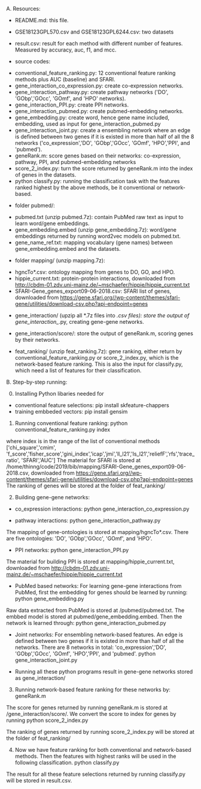 A. Resources:
- README.md: this file.
- GSE18123GPL570.csv and GSE18123GPL6244.csv: two datasets
- result.csv: result for each method with different number of features. Measured by accuracy, auc, f1, and	mcc.

- source codes:
+ conventional_feature_ranking.py: 12 conventional feature ranking methods plus AUC (baseline) and SFARI.
+ gene_interaction_co_expression.py: create co-expression networks.
+ gene_interaction_pathway.py: create pathway networks ('DO', 'GObp','GOcc', 'GOmf', and 'HPO' networks).
+ gene_interaction_PPI.py: create PPI networks.
+ gene_interaction_pubmed.py: create pubmed-embedding networks.
+ gene_embedding.py: create word, hence gene name included, embedding, used as input for gene_interaction_pubmed.py
+ gene_interaction_joint.py: create a ensembling network where an edge is defined between two genes if it is existed in more than half of all the 8 networks ('co_expression','DO', 'GObp','GOcc', 'GOmf', 'HPO','PPI', and 'pubmed').
+ geneRank.m: score genes based on their networks: co-expression, pathway, PPI, and pubmed-embedding networks
+ score_2_index.py: turn the score returned by geneRank.m into the index of genes in the datasets. 
+ python classify.py: running the classification task with the features ranked highest by the above methods, be it conventional or network-based.

- folder pubmed/: 
+ pubmed.txt (unzip pubmed.7z): contain PubMed raw text as input to learn word/gene embeddings.
+ gene_embedding.embed (unzip gene_embedding.7z): word/gene embeddings returned by running word2vec models on pubmed.txt.
+ gene_name_ref.txt: mapping vocabulary (gene names) between gene_embedding.embed and the datasets. 

- folder mapping/ (unzip mapping.7z):
+ hgncTo*.csv: ontology mapping from genes to DO, GO, and HPO.
+ hippie_current.txt: protein-protein interactions, downloaded from http://cbdm-01.zdv.uni-mainz.de/~mschaefer/hippie/hippie_current.txt 
+ SFARI-Gene_genes_export09-06-2018.csv: SFARI list of genes, downloaded from https://gene.sfari.org//wp-content/themes/sfari-gene/utilities/download-csv.php?api-endpoint=genes

- gene_interaction/ (upzip all *.7z files into *.csv files): store the output of gene_interaction_*.py, creating gene-gene networks. 
+ gene_interaction/score/: store the output of geneRank.m, scoring genes by their networks.

- feat_ranking/ (unzip feat_ranking.7z): gene ranking, either return by conventional_feature_ranking.py or score_2_index.py, which is the network-based feature ranking.
This is also the input for classify.py, which need a list of features for their classification.    

B. Step-by-step running:

0. Installing Python libaries needed for 
- conventional feature selections:
pip install skfeature-chappers
- training embbeded vectors: 
pip install gensim

1. Running conventional feature ranking:
python conventional_feature_ranking.py index

where index is in the range of the list of conventional methods ['chi_square','cmim', 'f_score','fisher_score','gini_index','icap','jmi','ll_l21','ls_l21','reliefF','rfs','trace_ratio', 'SFARI','AUC']
The material for SFARI is stored at /home/thinng/code/2019/bib/mapping/SFARI-Gene_genes_export09-06-2018.csv, 
downloaded from https://gene.sfari.org//wp-content/themes/sfari-gene/utilities/download-csv.php?api-endpoint=genes
The ranking of genes will be stored at the folder of feat_ranking/

2. Building gene-gene networks:

- co_expression interactions:
python gene_interaction_co_expression.py

- pathway interactions:
python gene_interaction_pathway.py

The mapping of gene-ontologies is stored at mapping/hgncTo*.csv. There are five ontologies: 'DO', 'GObp','GOcc', 'GOmf', and 'HPO'.

- PPI networks:
python gene_interaction_PPI.py

The material for building PPI is stored at mapping/hippie_current.txt, downloaded from http://cbdm-01.zdv.uni-mainz.de/~mschaefer/hippie/hippie_current.txt

- PubMed based networks:
For learning gene-gene interactions from PubMed, first the embedding for genes should be learned by running:
python gene_embedding.py

Raw data extracted from PubMed is stored at /pubmed/pubmed.txt. The embbed model is stored at pubmed/gene_embedding.embed.
Then the network is learned through:
python gene_interaction_pubmed.py

- Joint networks:
For ensembling network-based features. An edge is defined between two genes if it is existed in more than half of all the networks.
There are 8 networks in total: 'co_expression','DO', 'GObp','GOcc', 'GOmf', 'HPO','PPI', and 'pubmed'. 
python gene_interaction_joint.py

- Running all these python programs result in gene-gene networks stored as gene_interaction/

3. Running network-based feature ranking for these networks by:
geneRank.m

The score for genes returned by running geneRank.m is stored at /gene_interaction/score/. We convert the score to index for genes by running
python score_2_index.py

The ranking of genes returned by running score_2_index.py will be stored at the folder of feat_ranking/

4. Now we have feature ranking for both conventional and network-based methods. Then the features with highest ranks will be used in the following classification. 
python classify.py

The result for all these feature selections returned by running classify.py will be stored in result.csv.

